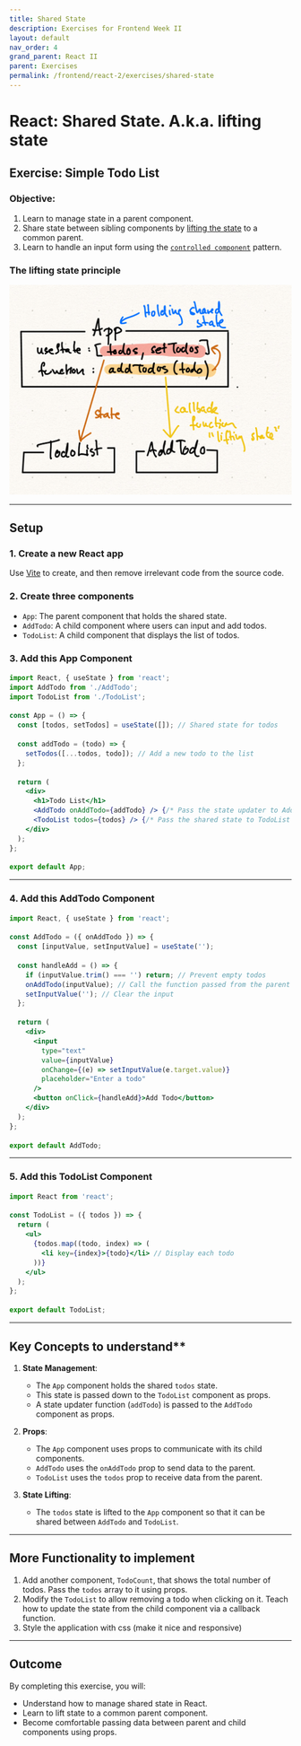 ```yaml
---
title: Shared State
description: Exercises for Frontend Week II
layout: default
nav_order: 4
grand_parent: React II
parent: Exercises
permalink: /frontend/react-2/exercises/shared-state
---
```


# React: Shared State. A.k.a. lifting state

## **Exercise: Simple Todo List**

### **Objective:**

1. Learn to manage state in a parent component.
2. Share state between sibling components by [lifting the state](../../../toolbox/react/lifting_state.md) to a common parent.
3. Learn to handle an input form using the [`controlled component`](../../../toolbox/react/controlled_component.md) pattern.

### The lifting state principle

![Lifting state](./images/lifting_state.jpg)

---

## **Setup**

### 1. Create a new React app

Use [Vite](../../../toolbox/react/vite.md) to create, and then remove irrelevant code from the source code.

### 2. Create three components

- `App`: The parent component that holds the shared state.
- `AddTodo`: A child component where users can input and add todos.
- `TodoList`: A child component that displays the list of todos.

### 3. Add this App Component

```jsx
import React, { useState } from 'react';
import AddTodo from './AddTodo';
import TodoList from './TodoList';

const App = () => {
  const [todos, setTodos] = useState([]); // Shared state for todos

  const addTodo = (todo) => {
    setTodos([...todos, todo]); // Add a new todo to the list
  };

  return (
    <div>
      <h1>Todo List</h1>
      <AddTodo onAddTodo={addTodo} /> {/* Pass the state updater to AddTodo */}
      <TodoList todos={todos} /> {/* Pass the shared state to TodoList */}
    </div>
  );
};

export default App;
```

---

### 4. Add this AddTodo Component

```jsx
import React, { useState } from 'react';

const AddTodo = ({ onAddTodo }) => {
  const [inputValue, setInputValue] = useState('');

  const handleAdd = () => {
    if (inputValue.trim() === '') return; // Prevent empty todos
    onAddTodo(inputValue); // Call the function passed from the parent
    setInputValue(''); // Clear the input
  };

  return (
    <div>
      <input
        type="text"
        value={inputValue}
        onChange={(e) => setInputValue(e.target.value)}
        placeholder="Enter a todo"
      />
      <button onClick={handleAdd}>Add Todo</button>
    </div>
  );
};

export default AddTodo;
```

---

### 5. Add this TodoList Component

```jsx
import React from 'react';

const TodoList = ({ todos }) => {
  return (
    <ul>
      {todos.map((todo, index) => (
        <li key={index}>{todo}</li> // Display each todo
      ))}
    </ul>
  );
};

export default TodoList;
```

---

## Key Concepts to understand**

1. **State Management**:

   - The `App` component holds the shared `todos` state.
   - This state is passed down to the `TodoList` component as props.
   - A state updater function (`addTodo`) is passed to the `AddTodo` component as props.

2. **Props**:

   - The `App` component uses props to communicate with its child components.
   - `AddTodo` uses the `onAddTodo` prop to send data to the parent.
   - `TodoList` uses the `todos` prop to receive data from the parent.

3. **State Lifting**:

   - The `todos` state is lifted to the `App` component so that it can be shared between `AddTodo` and `TodoList`.

---

## **More Functionality to implement**

1. Add another component, `TodoCount`, that shows the total number of todos. Pass the `todos` array to it using props.
2. Modify the `TodoList` to allow removing a todo when clicking on it. Teach how to update the state from the child component via a callback function.
3. Style the application with css (make it nice and responsive)

---

## **Outcome**

By completing this exercise, you will:

- Understand how to manage shared state in React.
- Learn to lift state to a common parent component.
- Become comfortable passing data between parent and child components using props.
